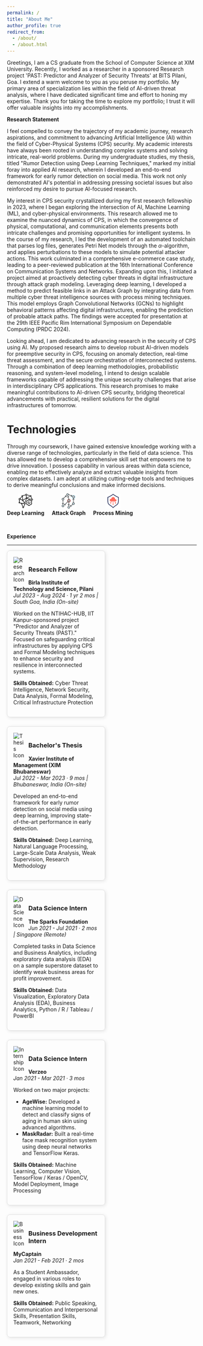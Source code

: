 ```yaml
---
permalink: /
title: "About Me"
author_profile: true
redirect_from: 
  - /about/
  - /about.html
---
```


Greetings, I am a CS graduate from the School of Computer Science at XIM University. Recently, I worked as a researcher in a sponsored Research project 'PAST: Predictor and Analyzer of Security Threats' at BITS Pilani, Goa. I extend a warm welcome to you as you peruse my portfolio. My primary area of specialization lies within the field of AI-driven threat analysis, where I have dedicated significant time and effort to honing my expertise. Thank you for taking the time to explore my portfolio; I trust it will offer valuable insights into my accomplishments.

**Research Statement**

I feel compelled to convey the trajectory of my academic journey, research aspirations, and commitment to advancing Artificial Intelligence (AI) within the field of Cyber-Physical Systems (CPS) security. My academic interests have always been rooted in understanding complex systems and solving intricate, real-world problems. During my undergraduate studies, my thesis, titled "Rumor Detection using Deep Learning Techniques," marked my initial foray into applied AI research, wherein I developed an end-to-end framework for early rumor detection on social media. This work not only demonstrated AI's potential in addressing pressing societal issues but also reinforced my desire to pursue AI-focused research.

My interest in CPS security crystallized during my first research fellowship in 2023, where I began exploring the intersection of AI, Machine Learning (ML), and cyber-physical environments. This research allowed me to examine the nuanced dynamics of CPS, in which the convergence of physical, computational, and communication elements presents both intricate challenges and promising opportunities for intelligent systems. In the course of my research, I led the development of an automated toolchain that parses log files, generates Petri Net models through the $\alpha$-algorithm, and applies perturbations to these models to simulate potential attacker actions. This work culminated in a comprehensive e-commerce case study, leading to a peer-reviewed publication at the 16th International Conference on Communication Systems and Networks. Expanding upon this, I initiated a project aimed at proactively detecting cyber threats in digital infrastructure through attack graph modeling. Leveraging deep learning, I developed a method to predict feasible links in an Attack Graph by integrating data from multiple cyber threat intelligence sources with process mining techniques. This model employs Graph Convolutional Networks (GCNs) to highlight behavioral patterns affecting digital infrastructures, enabling the prediction of probable attack paths. The findings were accepted for presentation at the 29th IEEE Pacific Rim International Symposium on Dependable Computing (PRDC 2024).

Looking ahead, I am dedicated to advancing research in the security of CPS using AI. My proposed research aims to develop robust AI-driven models for preemptive security in CPS, focusing on anomaly detection, real-time threat assessment, and the secure orchestration of interconnected systems. Through a combination of deep learning methodologies, probabilistic reasoning, and system-level modeling, I intend to design scalable frameworks capable of addressing the unique security challenges that arise in interdisciplinary CPS applications. This research promises to make meaningful contributions to AI-driven CPS security, bridging theoretical advancements with practical, resilient solutions for the digital infrastructures of tomorrow.


**Technologies**
======

Through my coursework, I have gained extensive knowledge working with a diverse range of technologies, particularly in the field of data science. This has allowed me to develop a comprehensive skill set that empowers me to drive innovation. I possess capability in various areas within data science, enabling me to effectively analyze and extract valuable insights from complex datasets. I am adept at utilizing cutting-edge tools and techniques to derive meaningful conclusions and make informed decisions.

<div style="display: flex; align-items: center; gap: 20px;">
    <div style="text-align: center;">
        <img src="images/deep-learning.png" alt="Deep Learning Icon" width="40"/>
        <div style="font-weight: bold;">Deep Learning</div>
    </div>
    <div style="text-align: center;">
        <img src="images/Attack graph.png" alt="Attack Graph Icon" width="40"/>
        <div style="font-weight: bold;">Attack Graph</div>
    </div>
    <div style="text-align: center;">
        <img src="images/cloud.png" alt="Cyber Risk Management Icon" width="40"/>
        <div style="font-weight: bold;">Process Mining</div>
    </div>
</div>

<br/><!-- Adds two line breaks for extra space -->

**Experience**

---

<div style="display: flex; flex-wrap: wrap; gap: 1.5rem;">

  <div style="border: 1px solid #ddd; padding: 1rem; border-radius: 8px; width: 45%; box-shadow: 2px 2px 10px rgba(0, 0, 0, 0.1);">
    <img src="https://cdn-icons-png.flaticon.com/128/2761/2761632.png" alt="Research Icon" width="30" style="float: left; margin-right: 10px;">
    <h3>Research Fellow</h3>
    <p><strong>Birla Institute of Technology and Science, Pilani</strong> <br>
    <em>Jul 2023 - Aug 2024 · 1 yr 2 mos | South Goa, India (On-site)</em></p>
    <p>Worked on the NTIHAC-HUB, IIT Kanpur-sponsored project "Predictor and Analyzer of Security Threats (PAST)." Focused on safeguarding critical infrastructures by applying CPS and Formal Modeling techniques to enhance security and resilience in interconnected systems.</p>
    <p><strong>Skills Obtained:</strong> Cyber Threat Intelligence, Network Security, Data Analysis, Formal Modeling, Critical Infrastructure Protection</p>
  </div>

  <div style="border: 1px solid #ddd; padding: 1rem; border-radius: 8px; width: 45%; box-shadow: 2px 2px 10px rgba(0, 0, 0, 0.1);">
    <img src="https://cdn-icons-png.flaticon.com/128/2867/2867856.png" alt="Thesis Icon" width="30" style="float: left; margin-right: 10px;">
    <h3>Bachelor's Thesis</h3>
    <p><strong>Xavier Institute of Management (XIM Bhubaneswar)</strong> <br>
    <em>Jul 2022 - Mar 2023 · 9 mos | Bhubaneswar, India (On-site)</em></p>
    <p>Developed an end-to-end framework for early rumor detection on social media using deep learning, improving state-of-the-art performance in early detection.</p>
    <p><strong>Skills Obtained:</strong> Deep Learning, Natural Language Processing, Large-Scale Data Analysis, Weak Supervision, Research Methodology</p>
  </div>

  <div style="border: 1px solid #ddd; padding: 1rem; border-radius: 8px; width: 45%; box-shadow: 2px 2px 10px rgba(0, 0, 0, 0.1);">
    <img src="https://cdn-icons-png.flaticon.com/128/3125/3125870.png" alt="Data Science Icon" width="30" style="float: left; margin-right: 10px;">
    <h3>Data Science Intern</h3>
    <p><strong>The Sparks Foundation</strong> <br>
    <em>Jun 2021 - Jul 2021 · 2 mos | Singapore (Remote)</em></p>
    <p>Completed tasks in Data Science and Business Analytics, including exploratory data analysis (EDA) on a sample superstore dataset to identify weak business areas for profit improvement.</p>
    <p><strong>Skills Obtained:</strong> Data Visualization, Exploratory Data Analysis (EDA), Business Analytics, Python / R / Tableau / PowerBI</p>
  </div>

  <div style="border: 1px solid #ddd; padding: 1rem; border-radius: 8px; width: 45%; box-shadow: 2px 2px 10px rgba(0, 0, 0, 0.1);">
    <img src="https://cdn-icons-png.flaticon.com/128/1795/1795389.png" alt="Internship Icon" width="30" style="float: left; margin-right: 10px;">
    <h3>Data Science Intern</h3>
    <p><strong>Verzeo</strong> <br>
    <em>Jan 2021 - Mar 2021 · 3 mos</em></p>
    <p>Worked on two major projects:</p>
    <ul>
      <li><strong>AgeWise:</strong> Developed a machine learning model to detect and classify signs of aging in human skin using advanced algorithms.</li>
      <li><strong>MaskRadar:</strong> Built a real-time face mask recognition system using deep neural networks and TensorFlow Keras.</li>
    </ul>
    <p><strong>Skills Obtained:</strong> Machine Learning, Computer Vision, TensorFlow / Keras / OpenCV, Model Deployment, Image Processing</p>
  </div>

  <div style="border: 1px solid #ddd; padding: 1rem; border-radius: 8px; width: 45%; box-shadow: 2px 2px 10px rgba(0, 0, 0, 0.1);">
    <img src="https://cdn-icons-png.flaticon.com/128/888/888958.png" alt="Business Icon" width="30" style="float: left; margin-right: 10px;">
    <h3>Business Development Intern</h3>
    <p><strong>MyCaptain</strong> <br>
    <em>Jan 2021 - Feb 2021 · 2 mos</em></p>
    <p>As a Student Ambassador, engaged in various roles to develop existing skills and gain new ones.</p>
    <p><strong>Skills Obtained:</strong> Public Speaking, Communication and Interpersonal Skills, Presentation Skills, Teamwork, Networking</p>
  </div>

</div>


